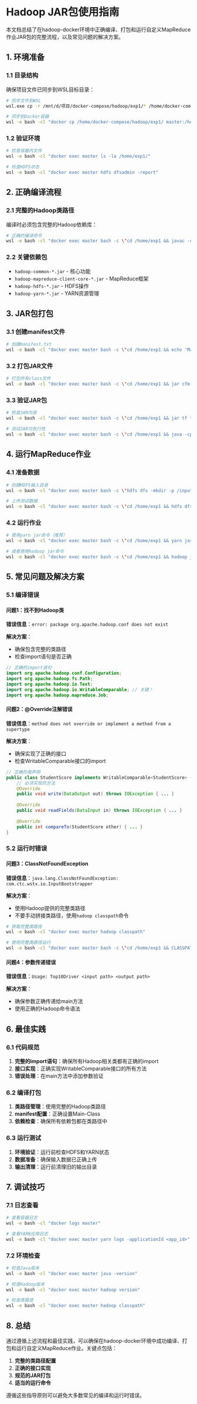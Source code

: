 # Hadoop JAR包使用指南

本文档总结了在hadoop-docker环境中正确编译、打包和运行自定义MapReduce作业JAR包的完整流程，以及常见问题的解决方案。

## 1. 环境准备

### 1.1 目录结构
确保项目文件已同步到WSL目标目录：
```bash
# 同步文件到WSL
wsl.exe cp -r /mnt/d/项目/docker-compose/hadoop/exp1/* /home/docker-compose/hadoop/exp1/

# 同步到Docker容器
wsl -e bash -cl "docker cp /home/docker-compose/hadoop/exp1/ master:/home/exp1/"
```

### 1.2 验证环境
```bash
# 检查容器内文件
wsl -e bash -cl "docker exec master ls -la /home/exp1/"

# 检查HDFS状态
wsl -e bash -cl "docker exec master hdfs dfsadmin -report"
```

## 2. 正确编译流程

### 2.1 完整的Hadoop类路径
编译时必须包含完整的Hadoop依赖库：
```bash
# 正确的编译命令
wsl -e bash -cl "docker exec master bash -c \"cd /home/exp1 && javac -cp '/opt/hadoop/share/hadoop/common/*:/opt/hadoop/share/hadoop/mapreduce/*:/opt/hadoop/share/hadoop/hdfs/*:/opt/hadoop/share/hadoop/yarn/*' *.java\""
```

### 2.2 关键依赖包
- `hadoop-common-*.jar` - 核心功能
- `hadoop-mapreduce-client-core-*.jar` - MapReduce框架
- `hadoop-hdfs-*.jar` - HDFS操作
- `hadoop-yarn-*.jar` - YARN资源管理

## 3. JAR包打包

### 3.1 创建manifest文件
```bash
# 创建manifest.txt
wsl -e bash -cl "docker exec master bash -c \"cd /home/exp1 && echo 'Main-Class: Top10Driver' > manifest.txt\""
```

### 3.2 打包JAR文件
```bash
# 打包所有class文件
wsl -e bash -cl "docker exec master bash -c \"cd /home/exp1 && jar cfm top10.jar manifest.txt *.class\""
```

### 3.3 验证JAR包
```bash
# 检查JAR内容
wsl -e bash -cl "docker exec master bash -c \"cd /home/exp1 && jar tf top10.jar\""

# 测试JAR可执行性
wsl -e bash -cl "docker exec master bash -c \"cd /home/exp1 && java -cp top10.jar Top10Driver\""
```

## 4. 运行MapReduce作业

### 4.1 准备数据
```bash
# 创建HDFS输入目录
wsl -e bash -cl "docker exec master bash -c \"hdfs dfs -mkdir -p /input\""

# 上传测试数据
wsl -e bash -cl "docker exec master bash -c \"cd /home/exp1 && hdfs dfs -put dataset/top10input.txt /input/\""
```

### 4.2 运行作业
```bash
# 使用yarn jar命令（推荐）
wsl -e bash -cl "docker exec master bash -c \"cd /home/exp1 && yarn jar top10.jar Top10Driver /input/top10input.txt /output\""

# 或者使用hadoop jar命令
wsl -e bash -cl "docker exec master bash -c \"cd /home/exp1 && hadoop jar top10.jar Top10Driver /input/top10input.txt /output\""
```

## 5. 常见问题及解决方案

### 5.1 编译错误

#### 问题1：找不到Hadoop类
**错误信息**：`error: package org.apache.hadoop.conf does not exist`

**解决方案**：
- 确保包含完整的类路径
- 检查import语句是否正确

```java
// 正确的import语句
import org.apache.hadoop.conf.Configuration;
import org.apache.hadoop.fs.Path;
import org.apache.hadoop.io.Text;
import org.apache.hadoop.io.WritableComparable; // 关键！
import org.apache.hadoop.mapreduce.Job;
```

#### 问题2：@Override注解错误
**错误信息**：`method does not override or implement a method from a supertype`

**解决方案**：
- 确保实现了正确的接口
- 检查WritableComparable接口的import

```java
// 正确的类声明
public class StudentScore implements WritableComparable<StudentScore> {
    // 必须实现的方法
    @Override
    public void write(DataOutput out) throws IOException { ... }
    
    @Override
    public void readFields(DataInput in) throws IOException { ... }
    
    @Override
    public int compareTo(StudentScore other) { ... }
}
```

### 5.2 运行时错误

#### 问题3：ClassNotFoundException
**错误信息**：`java.lang.ClassNotFoundException: com.ctc.wstx.io.InputBootstrapper`

**解决方案**：
- 使用Hadoop提供的完整类路径
- 不要手动拼接类路径，使用`hadoop classpath`命令

```bash
# 获取完整类路径
wsl -e bash -cl "docker exec master hadoop classpath"

# 使用完整类路径运行
wsl -e bash -cl "docker exec master bash -c \"cd /home/exp1 && CLASSPATH=\$(hadoop classpath):top10.jar java Top10Driver /input/top10input.txt /output\""
```

#### 问题4：参数传递错误
**错误信息**：`Usage: Top10Driver <input path> <output path>`

**解决方案**：
- 确保参数正确传递给main方法
- 使用正确的Hadoop命令语法

## 6. 最佳实践

### 6.1 代码规范
1. **完整的import语句**：确保所有Hadoop相关类都有正确的import
2. **接口实现**：正确实现WritableComparable接口的所有方法
3. **错误处理**：在main方法中添加参数验证

### 6.2 编译打包
1. **类路径管理**：使用完整的Hadoop类路径
2. **manifest配置**：正确设置Main-Class
3. **依赖检查**：确保所有依赖包都在类路径中

### 6.3 运行测试
1. **环境验证**：运行前检查HDFS和YARN状态
2. **数据准备**：确保输入数据已正确上传
3. **输出清理**：运行前清理旧的输出目录

## 7. 调试技巧

### 7.1 日志查看
```bash
# 查看容器日志
wsl -e bash -cl "docker logs master"

# 查看YARN应用日志
wsl -e bash -cl "docker exec master yarn logs -applicationId <app_id>"
```

### 7.2 环境检查
```bash
# 检查Java版本
wsl -e bash -cl "docker exec master java -version"

# 检查Hadoop版本
wsl -e bash -cl "docker exec master hadoop version"

# 检查类路径
wsl -e bash -cl "docker exec master hadoop classpath"
```

## 8. 总结

通过遵循上述流程和最佳实践，可以确保在hadoop-docker环境中成功编译、打包和运行自定义MapReduce作业。关键点包括：

1. **完整的类路径配置**
2. **正确的接口实现**
3. **规范的JAR打包**
4. **适当的运行命令**

遵循这些指导原则可以避免大多数常见的编译和运行时错误。